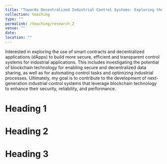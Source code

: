 ```yaml
---
title: "Towards Decentralized Industrial Control Systems: Exploring the Potential of Blockchain Technology for Secure and Efficient Automation"
collection: teaching
type: ""
permalink: /teaching/research_2
venue: ""
date: 
location: ""
---
```


Interested in exploring the use of smart contracts and decentralized applications (dApps) to build more secure, efficient and transparent control systems for industrial applications. This includes investigating the potential of blockchain technology for enabling secure and decentralized data sharing, as well as for automating control tasks and optimizing industrial processes. Ultimately, my goal is to contribute to the development of next-generation industrial control systems that leverage blockchain technology to enhance their security, reliability, and performance.

Heading 1
======

Heading 2
======

Heading 3
======
